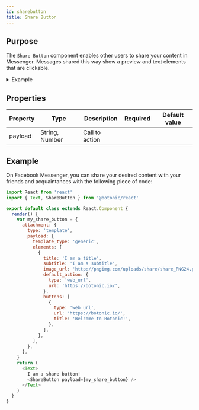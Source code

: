 ```yaml
---
id: sharebutton
title: Share Button
---
```


## Purpose

The `Share Button` component enables other users to share your content in Messenger. Messages shared this way show a preview and text elements that are clickable. 

<details>
<summary>Example</summary>

Here is an example of an output in Facebook Messenger:

![](https://botonic-doc-static.netlify.com/images/share_1.png)

After clicking on it, the defined elements are displayed as follows:

![](https://botonic-doc-static.netlify.com/images/share_2.png)

The recipient gets this type of visual link:

![](https://botonic-doc-static.netlify.com/images/share_3.png)

</details>


## Properties

| Property | Type           | Description    | Required | Default value |
|----------|----------------|----------------|----------|---------------|
| payload  | String, Number | Call to action |          |               |


## Example

On Facebook Messenger, you can share your desired content with your friends and acquaintances with the following piece of code:

```javascript
import React from 'react'
import { Text, ShareButton } from '@botonic/react'

export default class extends React.Component {
  render() {
    var my_share_button = {
      attachment: {
        type: 'template',
        payload: {
          template_type: 'generic',
          elements: [
            {
              title: 'I am a title',
              subtitle: 'I am a subtitle',
              image_url: 'http://pngimg.com/uploads/share/share_PNG24.png',
              default_action: {
                type: 'web_url',
                url: 'https://botonic.io/',
              },
              buttons: [
                {
                  type: 'web_url',
                  url: 'https://botonic.io/',
                  title: 'Welcome to Botonic!',
                },
              ],
            },
          ],
        },
      },
    }
    return (
      <Text>
        I am a share button!
        <ShareButton payload={my_share_button} />
      </Text>
    )
  }
}
```
